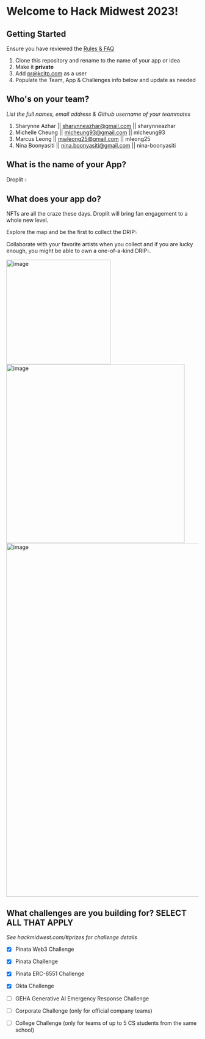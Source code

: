 # Welcome to Hack Midwest 2023!

## Getting Started

Ensure you have reviewed the [Rules & FAQ](https://hackmidwest.com/#faq)

1. Clone this repository and rename to the name of your app or idea
2. Make it **private**
3. Add pr@kcitp.com as a user
4. Populate the Team, App & Challenges info below and update as needed

## Who's on your team?

_List the full names, email address & Github username of your teammates_

1. Sharynne Azhar || sharynneazhar@gmail.com || sharynneazhar
1. Michelle Cheung || mlcheung93@gmail.com || mlcheung93
1. Marcus Leong || mwleong25@gmail.com || mleong25
1. Nina Boonyasiti || nina.boonyasiti@gmail.com || nina-boonyasiti


## What is the name of your App?

Droplit 💧

## What does your app do?

NFTs are all the craze these days. Droplit will bring fan engagement to a whole new level. 

Explore the map and be the first to collect the DRIP💧

Collaborate with your favorite artists when you collect and if you are lucky enough, you might be able to own a one-of-a-kind DRIP💧.

<img width="273" alt="image" src="https://github.com/LAB-ware/droplit-app-private/assets/10108593/1f942c73-8e97-471a-beda-e212477caa9d">

<img width="467" alt="image" src="https://github.com/LAB-ware/droplit-app-private/assets/10108593/2ee6cc25-7ac9-48ca-842b-2e1f02edfb8e">

<img width="924" alt="image" src="https://github.com/LAB-ware/droplit-app-private/assets/10108593/903a2f70-e224-4d48-bc18-271460e41664">

## What challenges are you building for? SELECT ALL THAT APPLY

_See hackmidwest.com/#prizes for challenge details_

- [x] Pinata Web3 Challenge
- [x] Pinata Challenge
- [x] Pinata ERC-6551 Challenge
- [x] Okta Challenge
- [ ] GEHA Generative AI Emergency Response Challenge
- [ ] Corporate Challenge (only for official company teams)
- [ ] College Challenge (only for teams of up to 5 CS students from the same school)

